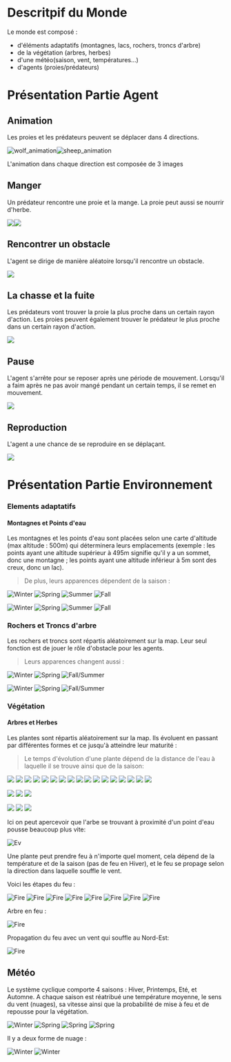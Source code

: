 # **Descritpif du Monde**

Le monde est composé :
- d'éléments adaptatifs (montagnes, lacs, rochers, troncs d'arbre)
- de la végétation (arbres, herbes)
- d'une météo(saison, vent, températures...)
- d'agents (proies/prédateurs)

# **Présentation Partie Agent**

## Animation

Les proies et les prédateurs peuvent se déplacer dans 4 directions.

![wolf_animation](Rapport/wolf.gif)![sheep_animation](Rapport/sheep.gif)

L'animation dans chaque direction est composée de 3 images



## Manger

Un prédateur rencontre une proie et la mange. La proie peut aussi se nourrir d'herbe.

![](Rapport/mange1.gif)![](Rapport/mange2.gif)



## Rencontrer un obstacle

L'agent se dirige de manière aléatoire lorsqu'il rencontre un obstacle.

![](Rapport/trun.gif)

## La chasse et la fuite 

Les prédateurs vont trouver la proie la plus proche dans un certain rayon d'action. Les proies peuvent également trouver le prédateur le plus proche dans un certain rayon d'action.

![](Rapport/fuite.gif)

## Pause

L'agent s'arrête pour se reposer après une période de mouvement. Lorsqu'il a faim après ne pas avoir mangé pendant un certain temps, il se remet en mouvement.

![](Rapport/pause.gif)

## Reproduction

L'agent a une chance de se reproduire en se déplaçant.

![](Rapport/reproduction.gif)



# **Présentation Partie Environnement**

### **Elements adaptatifs**

#### **Montagnes et Points d'eau**

Les montagnes et les points d'eau sont placées selon une carte d'altitude (max altitude : 500m) qui déterminera leurs emplacements (exemple : les points ayant une altitude supérieur à 495m signifie qu'il y a un sommet, donc une montagne ; les points ayant une altitude inférieur à 5m sont des creux, donc un lac).

>De plus, leurs apparences dépendent de la saison :

![Winter](PNG/Aperçu/M_winter.png)      ![Spring](PNG/Aperçu/M_spring.png)      ![Summer](PNG/Aperçu/M_summer.png)      ![Fall](PNG/Aperçu/M_fall.png)      

![Winter](PNG/Aperçu/L_winter.png)      ![Spring](PNG/Aperçu/L_spring.png)      ![Summer](PNG/Aperçu/L_summer.png)      ![Fall](PNG/Aperçu/L_fall.png)      

### **Rochers et Troncs d'arbre**

Les rochers et troncs sont répartis aléatoirement sur la map. Leur seul fonction est de jouer le rôle d'obstacle pour les agents.

>Leurs apparences changent aussi :

![Winter](PNG/split/ice_rock.png)      ![Spring](PNG/split/spring_rock.png)     ![Fall/Summer](PNG/split/fall_rock.png)      

![Winter](PNG/split/winter_tronc.png)      ![Spring](PNG/split/spring_tronc.png)        ![Fall/Summer](PNG/split/fall_tronc.png)      

### **Végétation**

#### **Arbres et Herbes**

Les plantes sont répartis aléatoirement sur la map. Ils évoluent en passant par différentes formes et ce jusqu'à atteindre leur maturité :

>Le temps d'évolution d'une plante dépend de la distance de l'eau à laquelle il se trouve ainsi que de la saison:

![](PNG/split/tree1.png) ![](PNG/split/tree2.png) ![](PNG/split/tree3.png) ![](PNG/split/tree4.png) ![](PNG/split/tree5.png)
![](PNG/split/tree6.png) ![](PNG/split/tree7.png) ![](PNG/split/tree8.png) ![](PNG/split/tree9.png) ![](PNG/split/tree10.png)
![](PNG/split/tree11.png) ![](PNG/split/tree12.png) ![](PNG/split/tree13.png) ![](PNG/split/tree14.png) ![](PNG/split/tree15.png)
![](PNG/split/tree16.png) ![](PNG/split/tree17.png)

![](PNG/split/grass1.png) ![](PNG/split/grass2.png) ![](PNG/split/grass3.png)

![](PNG/split/winter_grass1.png) ![](PNG/split/winter_grass2.png) ![](PNG/split/winter_grass3.png)

Ici on peut apercevoir que l'arbe se trouvant à proximité d'un point d'eau pousse beaucoup plus vite:

![Ev](PNG/Aperçu/pousse_arbre.png)

Une plante peut prendre feu à n'importe quel moment, cela dépend de la température et de la saison (pas de feu en Hiver), et le feu se propage selon la direction dans laquelle souffle le vent.

Voici les étapes du feu :

![Fire](PNG/split/fire4.png) ![Fire](PNG/split/fire5.png) ![Fire](PNG/split/fire6.png) ![Fire](PNG/split/fire7.png) ![Fire](PNG/split/fire8.png) ![Fire](PNG/split/cendre0.png) ![Fire](PNG/split/cendre1.png) ![Fire](PNG/split/cendre2.png)

Arbre en feu : 

![Fire](PNG/Aperçu/tree_inFire.png)

Propagation du feu avec un vent qui souffle au Nord-Est:

![Fire](PNG/Aperçu/grass_inFire.png)

## **Météo**

Le système cyclique comporte 4 saisons : Hiver, Printemps, Eté, et Automne. A chaque saison est réatribué une température moyenne, le sens du vent (nuages), sa vitesse ainsi que la probabilité de mise à feu et de repousse pour la végétation.

![Winter](PNG/Aperçu/winter.png) ![Spring](PNG/Aperçu/spring.png) ![Spring](PNG/Aperçu/summer.png) ![Spring](PNG/Aperçu/fall.png)

Il y a deux forme de nuage :

![Winter](PNG/split/cloud.png) ![Winter](PNG/split/cloud2.png)